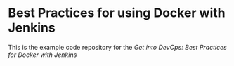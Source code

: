# Best Practices for using Docker with Jenkins
This is the example code repository for the *Get into DevOps: Best Practices for Docker with Jenkins* 
